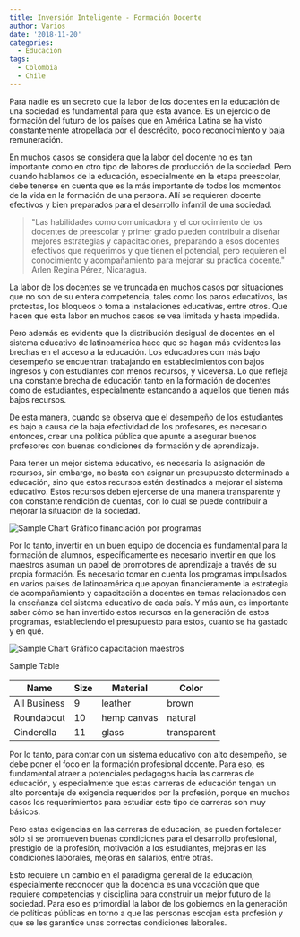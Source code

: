 ```yaml
---
title: Inversión Inteligente - Formación Docente
author: Varios 
date: '2018-11-20'
categories:
  - Educación
tags:
  - Colombia
  - Chile
---
```


Para nadie es un secreto que la labor de los docentes en la educación de una sociedad es fundamental para que esta avance. Es un ejercicio de formación del futuro de los países que en América Latina se ha visto constantemente atropellada por el descrédito, poco reconocimiento y baja remuneración.

En muchos casos se considera que la labor del docente no es tan importante como en otro tipo de labores de producción de la sociedad. Pero cuando hablamos de la educación, especialmente en la etapa preescolar, debe tenerse en cuenta que es la más importante de todos los momentos de la vida en la formación de una persona. Allí se requieren docente efectivos y bien preparados para el desarrollo infantil de una sociedad.

> "Las habilidades como comunicadora y el conocimiento de los docentes de preescolar y primer grado pueden contribuir a diseñar mejores estrategias y capacitaciones, preparando a esos docentes efectivos que requerimos y que tienen el potencial, pero requieren el conocimiento y acompañamiento para mejorar su práctica docente."
Arlen Regina Pérez, Nicaragua.

La labor de los docentes se ve truncada en muchos casos por situaciones que no son de su entera competencia, tales como los paros educativos, las protestas, los bloqueos o toma a instalaciones educativas, entre otros. Que hacen que esta labor en muchos casos se vea limitada y hasta impedida.

Pero además es evidente que la distribución desigual de docentes en el sistema educativo de latinoamérica hace que se hagan más evidentes las brechas en el acceso a la educación. Los educadores con más bajo desempeño se encuentran trabajando en establecimientos con bajos ingresos y con estudiantes con menos recursos, y viceversa. Lo que refleja una constante brecha de educación tanto en la formación de docentes como de estudiantes, especialmente estancando a aquellos que tienen más bajos recursos. 

De esta manera, cuando se observa que el desempeño de los estudiantes es bajo a causa de la baja efectividad de los profesores, es necesario entonces, crear una política pública que apunte a asegurar buenos profesores con buenas condiciones de formación y de aprendizaje.

Para tener un mejor sistema educativo, es necesaria la asignación de recursos, sin embargo, no basta con asignar un presupuesto determinado a educación, sino que estos recursos estén destinados a mejorar el sistema educativo. Estos recursos deben ejercerse de una manera transparente y con constante rendición de cuentas, con lo cual se puede contribuir a mejorar la situación de la sociedad.

![Sample Chart](/images/sample-chart.png)
Gráfico financiación por programas

Por lo tanto, invertir en un buen equipo de docencia es fundamental para la formación de alumnos, específicamente es necesario invertir en que los maestros asuman un papel de promotores de aprendizaje a través de su propia formación. Es necesario tomar en cuenta los programas impulsados en varios países de latinoamérica que apoyan financieramente la estrategia de acompañamiento y capacitación a docentes en temas relacionados con la enseñanza del sistema educativo de cada país. Y más aún, es importante saber cómo se han invertido estos recursos en la generación de estos programas, estableciendo el presupuesto para estos, cuanto se ha gastado y en qué.

![Sample Chart](/images/sample-chart.png)
Gráfico capacitación maestros

Sample Table

| Name         | Size | Material    | Color       |
|--------------|------|-------------|-------------|
| All Business | 9    | leather     | brown       |
| Roundabout   | 10   | hemp canvas | natural     |
| Cinderella   | 11   | glass       | transparent |

Por lo tanto, para contar con un sistema educativo con alto desempeño, se debe poner el foco en la formación profesional docente. Para eso, es fundamental atraer a potenciales pedagogos hacia las carreras de educación, y especialmente que estas carreras de educación tengan un alto porcentaje de exigencia requeridos por la profesión, porque en muchos casos los requerimientos para estudiar este tipo de carreras son muy básicos.

Pero estas exigencias en las carreras de educación, se pueden fortalecer sólo si se promueven buenas condiciones para el desarrollo profesional, prestigio de la profesión, motivación a los estudiantes, mejoras en las condiciones laborales, mejoras en salarios, entre otras.

Esto requiere un cambio en el paradigma general de la educación, especialmente reconocer que la docencia es una vocación que que requiere competencias y disciplina para construir un mejor futuro de la sociedad. Para eso es primordial la labor de los gobiernos en la generación de políticas públicas en torno a que las personas escojan esta profesión y que se les garantice unas correctas condiciones laborales.




